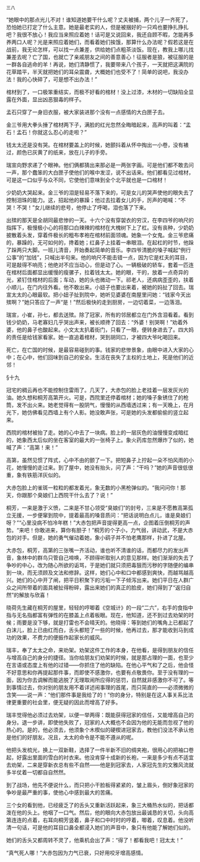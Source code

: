     三八 

   “她眼中的那点光儿不对！谁知道她要干什么呢？丈夫被捕，两个儿子一齐死了，恐怕她已打定了什么主意。她是最老实的人，但是被捆好的一只鸡也要挣扎挣扎吧？我很不放心！我应当来照应着她！话可是又说回来，我还自顾不暇，怎能再多养两口人呢？光是来照应着她们，而看着她们挨饿，那算什么办法呢？假若这是在战前，我无论怎样，可以找一点兼差，供给她们点粗茶淡饭。现在，教我上哪儿找兼差去呢？亡了国，也就亡了亲戚朋友之间的善意善心！征服者是狼，被征服的是一群各自逃命的羊！再说，她们清静惯了，我要带来八个孩子，一天就把这满院的花草踏平，半天就把她们的耳朵震聋，大概她们也受不了！简单的说吧，我没办法！我的心快碎了，可是想不出办法！”

   棺材到了，一口极笨重结实，而极不好看的棺材！没上过漆，木材的一切缺陷全显露在外面，显出凶恶狠毒的样子。

   孟石只穿了一身旧衣服，被大家装进那个没有一点感情的大白匣子去。

   金三爷用大拳头捶了棺材两下子，满脸的红光忽然全晦暗起来，高声的叫着：“孟石！孟石！你就这么忍心的走啦？”

   钱太太还是没有哭。在棺材要盖上的时候，她颤抖着从怀中掏出一小卷，没有裱过，颜色已灰黄了的纸来，放在儿子的手旁。

   瑞宣向野求递了个眼神。他们俩都猜出来那必是一两张字画。可是他们都不敢去问一声，那个蠢笨的大白匣子使他们的喉中发涩，说不出话来。他们都看见过棺材，可是这一口似乎与众不同，它使他们意味到全个北平就也是一口棺材！

   少奶奶大哭起来。金三爷的泪是轻易不落下来的，可是女儿的哭声使他的眼失去了控制泪珠的能力。这，招起他的暴躁；他过去拉着女儿的手，厉声的喝喊：“不哭！不哭！”女儿继续的悲号，他停止了呼喝，泪也落了下来。

   出殡的那天是全胡同最悲惨的一天。十六个没有穿袈衣的穷汉，在李四爷的响尺的指挥下，极慢极小心的将那口白辣辣的棺材在大槐树下上了杠。没有丧种，少奶奶披散着头发，穿着件极长的粗布孝袍在棺材前面领魂。她象一个女鬼。金三爷悲痛的，暴躁的，无可如何的，搀着她；红鼻子上挂着一串眼泪。在起杠的时节，他跺了跺两只大脚。一班儿清音，开始奏起简单的音乐。李四爷清脆的嗓子喊起“例行公事”的“加钱”，只喊出半句来。他的响尺不能击错一点，因为它是杠夫的耳目，可是敲得不响亮；他绝对不应当动心，但是动了心。一辆极破的轿车，套着一匹连在棺材后面都显出缓慢的瘦骡子，拉着钱太太。她的眼，干的，放着一点奇异的光，紧钉住棺材的后面；车动，她的头也微动一下。祁老人，还病病歪歪的，扶着小顺儿，在门内往外看。他不敢出来。小妞子也要出来着，被她的妈扯了回去。瑞宣太太的心眼最软。把小妞子扯到院中，她听见婆婆在南屋里问她：“钱家今天出殡啊？”她只答应了一声“是！”然后极快的走到厨房，一边切着菜，一边落泪。

   瑞宣，小崔，孙七，都去送殡。除了冠家，所有的邻居都立在门外含泪看着。看到钱少奶奶，马老寡妇几乎哭出声来，被长顺搀了回去：“外婆！别哭啊！”劝着外婆，他的鼻子也酸起来。小文太太扒着街门，只看了一眼，便转身进去了。四大妈的责任是给钱家看家。她一直追着棺材，哭到胡同口，才被四大爷叱喝回来。

   死亡，在亡国的时候，是最容易碰到的事。钱家的悲惨景象，由眼中进入大家的心中；在心中，他们回味到自己的安全。生活在丧失了主权的土地上，死是他们的近邻！

   §十九

   冠宅的稠云再也不能控制住雷雨了。几天了，大赤包的脸上老挂着一层发灰光的油。她久想和桐芳高第开火。可是，西院里还停着棺材；她的嗓子象锈住了的枪筒，发不出火来。她老觉得有一股阴气，慢慢的从西墙透过来；有一天晚上，在月光下，她仿佛看见西墙上有个人影。她没敢声张，可是她的头发都偷偷的竖立起来。

   西院的棺材被抬了走。她的心中去了一块病。脸上的一层灰色的油慢慢变成暗红的，她象西太后似的坐在客室的最大的一张椅子上。象火药库忽然爆炸了似的，她喊了声：“高第！来！”

   高第，虽然见惯了阵式，心中不由的颤了一下。把短鼻子上拧起一朵不怕风雨的小花，她慢慢的走过来。到了屋中，她没有抬头，问了声：“干吗？”她的声音很低很重，象有铁筋洋灰似的。

   大赤包脸上的雀斑一粒粒的都发着光，象无数的小黑枪弹似的。“我问问你！那天，你跟那个臭娘们上西院干什么去了？说！”

   桐芳，一来是激于义愤，二来是不甘心领受“臭娘们”的封号，三来是不愿教高第孤立无援，一步便窜到院中，提着最高的嗓音质问：“把话说明白点儿，谁是臭娘们呀？”“心里没病不怕冷年糕！”大赤包把声音提得更高一点，企图着压倒桐芳的声势。“来吧！你敢进来，算你有胆子！”桐芳的个子小，力气弱，讲动武，不是大赤包的对手。但是，她的勇气催动着她，象小鹞子并不怕老鹰那样，扑进了北屋。

   大赤包，桐芳，高第的三张嘴一齐活动，谁也听不清谁的话，而都尽力的发出声音，象林中的群鸟只管自己啼唤，不顾得听取别人的意见那样。她们渐渐的失去了争吵的中心，改为随心所欲的诟骂，于是她们就只须把毒狠而污秽的字随便的编串到一块，而无须顾及文法和修辞。这样，她们心中和口中都感到爽快，而越骂越高兴。她们的心中开了闸，把平日积聚下的污垢一下子倾泻出来。她们平日在人群广众之间所带着的面具被扯得粉碎，露出来她们的真正的脸皮，她们得到了“返归自然”的解放与欣喜！

   晓荷先生藏在桐芳的屋里，轻轻的哼唧着《空城计》的一段“二六”，右手的食指中指与无名指都富有弹性的在膝盖上点着板眼。现在，他知道，还不到过去劝架的时候；雨要是没下够，就是打雷也不会晴天的。他晓得：等到她们的嘴角上已都起了白沫儿，脸上已由红而白，舌头都短了一些的时候，他再过去，那才能收到马到成功的效果，不费力的便振作起家长的威风。

   瑞丰，奉了太太之命，来劝架。劝架这件工作的本身，在他看，是得到朋友的信任与增高自己的身分的捷径。当你给朋友们劝架的时候，就是那占理的一面，也至少在言语或态度上有他的过错——你抓住了他的缺陷。在他心平气和了之后，他会怪不好意思和你再提起那件事，而即使不感激你，也要有点敬畏你。至于没有理的一面，因为你去调解而能逃脱了无理取闹所应得的惩罚，自然就非感激你不可了。等到事情过去，你对别的朋友用不着详述闹事理的首尾，而只简直的——必须微微的含笑——说一声：“他们那件事是我给了的！”你的身分，特别是在这人事关系比法律更重要的社会里，便无疑的因此而增高了好多。

   瑞丰觉得他必须过去劝架，以便一举两得：既能获得冠家的信任，又能增高自己的身分。退一步讲，即使他失败了，冠家的人大概也不会因为他的无能而忽视了他的热心的。是的，他必须去，他须象个木楔似的硬楔进冠家去，教他们没法不承认他是他们的好朋友。况且，太太的命令是不能不遵从的呢。

   他把头发梳光，换上一双新鞋，选择了一件半新不旧的绸夹袍，很用心的把袖口卷起，好露出里面的雪白的衬衣来。他没肯穿十成新的长袍，一来是多少有点不适宜去劝架，二来是穿新衣总有些不自然——他是到冠家去，人家冠先生的文雅风流就多半仗着一切都自自然然。

   到了战场，他先不便说什么，而只把小干脸板得紧紧的，皱上眉头，倒好象冠家的争吵是最严重的事，使他心中感到最大的苦痛。

   三个女的看到他，已经疲乏了的舌头又重新活跃起来，象三大桶热水似的，把话都泼在他的头上。他咽了一口气。然后，他的眼向大赤包放出最诚恳的关切，头向高第连连的点着，右耳向桐芳竖着，鼻子和口中时时的哼着，唧着，叹息着。他没听清一句话，可是他的耳目口鼻全都浸入她们的声音中，象只有他能了解她们似的。

   她们的舌头又都周转不灵了，他乘机会出了声：“得了！都看我吧！冠太太！”

   “真气死人哪！”大赤包因为力气已衰，只好用咬牙增高感情。

